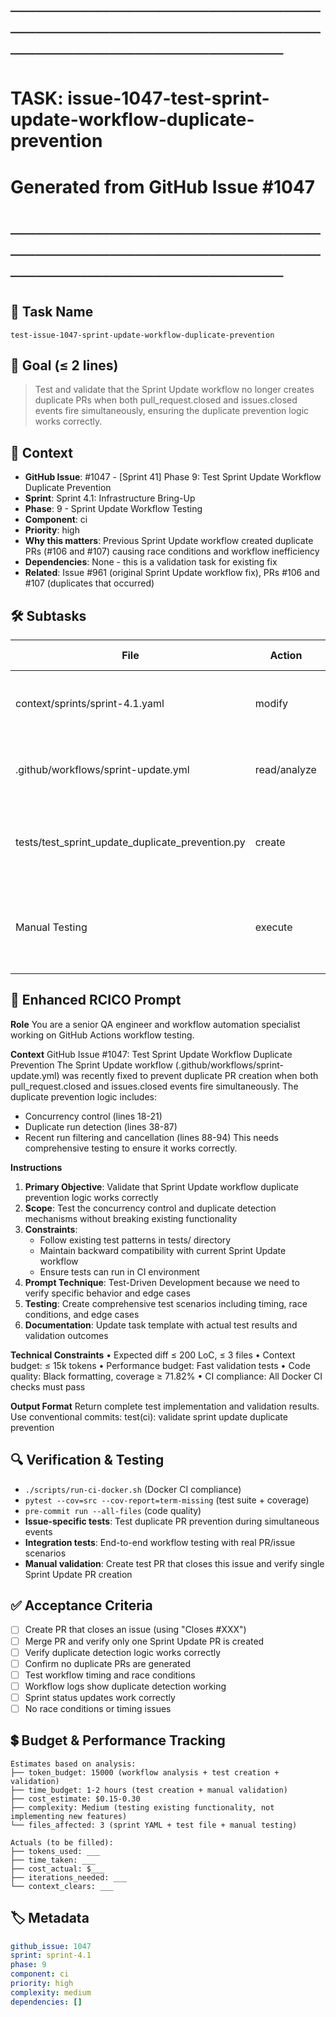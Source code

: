 # ────────────────────────────────────────────────────────────────────────
# TASK: issue-1047-test-sprint-update-workflow-duplicate-prevention
# Generated from GitHub Issue #1047
# ────────────────────────────────────────────────────────────────────────

## 📌 Task Name
`test-issue-1047-sprint-update-workflow-duplicate-prevention`

## 🎯 Goal (≤ 2 lines)
> Test and validate that the Sprint Update workflow no longer creates duplicate PRs when both pull_request.closed and issues.closed events fire simultaneously, ensuring the duplicate prevention logic works correctly.

## 🧠 Context
- **GitHub Issue**: #1047 - [Sprint 41] Phase 9: Test Sprint Update Workflow Duplicate Prevention
- **Sprint**: Sprint 4.1: Infrastructure Bring-Up
- **Phase**: 9 - Sprint Update Workflow Testing
- **Component**: ci
- **Priority**: high
- **Why this matters**: Previous Sprint Update workflow created duplicate PRs (#106 and #107) causing race conditions and workflow inefficiency
- **Dependencies**: None - this is a validation task for existing fix
- **Related**: Issue #961 (original Sprint Update workflow fix), PRs #106 and #107 (duplicates that occurred)

## 🛠️ Subtasks

| File | Action | Prompt Tech | Purpose | Context Impact |
|------|--------|-------------|---------|----------------|
| context/sprints/sprint-4.1.yaml | modify | Guided Implementation | Add this test task to sprint YAML to trigger GitHub issue creation | Low |
| .github/workflows/sprint-update.yml | read/analyze | Analysis | Understand duplicate prevention logic in lines 18-94 | Low |
| tests/test_sprint_update_duplicate_prevention.py | create | Test-Driven Development | Create comprehensive tests for duplicate prevention scenarios | Medium |
| Manual Testing | execute | Systematic Testing | Create PR that closes this issue and verify only one Sprint Update PR is generated | Medium |

## 📝 Enhanced RCICO Prompt
**Role**
You are a senior QA engineer and workflow automation specialist working on GitHub Actions workflow testing.

**Context**
GitHub Issue #1047: Test Sprint Update Workflow Duplicate Prevention
The Sprint Update workflow (.github/workflows/sprint-update.yml) was recently fixed to prevent duplicate PR creation when both pull_request.closed and issues.closed events fire simultaneously. The duplicate prevention logic includes:
- Concurrency control (lines 18-21)
- Duplicate run detection (lines 38-87)
- Recent run filtering and cancellation (lines 88-94)
This needs comprehensive testing to ensure it works correctly.

**Instructions**
1. **Primary Objective**: Validate that Sprint Update workflow duplicate prevention logic works correctly
2. **Scope**: Test the concurrency control and duplicate detection mechanisms without breaking existing functionality
3. **Constraints**:
   - Follow existing test patterns in tests/ directory
   - Maintain backward compatibility with current Sprint Update workflow
   - Ensure tests can run in CI environment
4. **Prompt Technique**: Test-Driven Development because we need to verify specific behavior and edge cases
5. **Testing**: Create comprehensive test scenarios including timing, race conditions, and edge cases
6. **Documentation**: Update task template with actual test results and validation outcomes

**Technical Constraints**
• Expected diff ≤ 200 LoC, ≤ 3 files
• Context budget: ≤ 15k tokens
• Performance budget: Fast validation tests
• Code quality: Black formatting, coverage ≥ 71.82%
• CI compliance: All Docker CI checks must pass

**Output Format**
Return complete test implementation and validation results.
Use conventional commits: test(ci): validate sprint update duplicate prevention

## 🔍 Verification & Testing
- `./scripts/run-ci-docker.sh` (Docker CI compliance)
- `pytest --cov=src --cov-report=term-missing` (test suite + coverage)
- `pre-commit run --all-files` (code quality)
- **Issue-specific tests**: Test duplicate PR prevention during simultaneous events
- **Integration tests**: End-to-end workflow testing with real PR/issue scenarios
- **Manual validation**: Create test PR that closes this issue and verify single Sprint Update PR creation

## ✅ Acceptance Criteria
- [ ] Create PR that closes an issue (using "Closes #XXX")
- [ ] Merge PR and verify only one Sprint Update PR is created
- [ ] Verify duplicate detection logic works correctly
- [ ] Confirm no duplicate PRs are generated
- [ ] Test workflow timing and race conditions
- [ ] Workflow logs show duplicate detection working
- [ ] Sprint status updates work correctly
- [ ] No race conditions or timing issues

## 💲 Budget & Performance Tracking
```
Estimates based on analysis:
├── token_budget: 15000 (workflow analysis + test creation + validation)
├── time_budget: 1-2 hours (test creation + manual validation)
├── cost_estimate: $0.15-0.30
├── complexity: Medium (testing existing functionality, not implementing new features)
└── files_affected: 3 (sprint YAML + test file + manual testing)

Actuals (to be filled):
├── tokens_used: ___
├── time_taken: ___
├── cost_actual: $___
├── iterations_needed: ___
└── context_clears: ___
```

## 🏷️ Metadata
```yaml
github_issue: 1047
sprint: sprint-4.1
phase: 9
component: ci
priority: high
complexity: medium
dependencies: []
```
